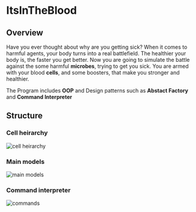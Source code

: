 # ItsInTheBlood

  ## Overview
<p>
Have you ever thought about why are you getting sick? When it comes to harmful agents, your body turns into a real battlefield. The healthier your body is, the faster you get better. Now you are going to simulate the battle against the some harmful <b>microbes</b>, trying to get you sick. You are armed with your blood <b>cells</b>, and some boosters, that make you stronger and healthier.
</p>
<p>
The Program includes <b>OOP</b> and Design patterns such as <b>Abstact Factory</b> and <b>Command Interpreter</b>
</p>

  ## Structure
   ### Cell heirarchy
   
   ![cell heirarchy](https://user-images.githubusercontent.com/40800095/98444689-c05bb000-211b-11eb-8183-a42f23945329.PNG)

   ### Main models
  
  ![main models](https://user-images.githubusercontent.com/40800095/98444692-c0f44680-211b-11eb-8391-de9df9b8946a.PNG)
  
  ### Command interpreter
  
  ![commands](https://user-images.githubusercontent.com/40800095/98444691-c0f44680-211b-11eb-87af-dbd065ab2696.PNG)

